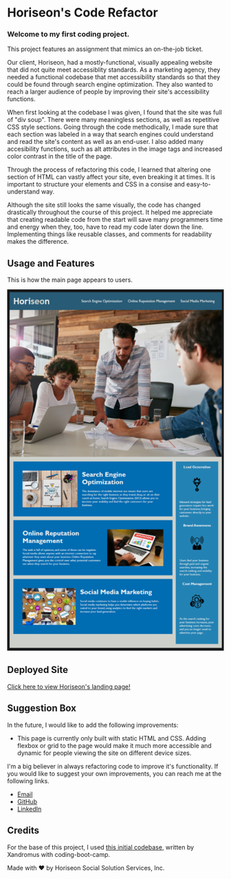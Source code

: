 # Horiseon's Code Refactor

### Welcome to my first coding project.

This project features an assignment that mimics an on-the-job ticket.

Our client, Horiseon, had a mostly-functional, visually appealing website that did not quite meet accessiblity standards. As a marketing agency, they needed a functional codebase that met accessibility standards so that they could be found through search engine optimization. They also wanted to reach a larger audience of people by improving their site's accessibility functions.

When first looking at the codebase I was given, I found that the site was full of "div soup". There were many meaningless sections, as well as repetitive CSS style sections. Going through the code methodically, I made sure that each section was labeled in a way that search engines could understand and read the site's content as well as an end-user. I also added many accesibility functions, such as alt attributes in the image tags and increased color contrast in the title of the page.

Through the process of refactoring this code, I learned that altering one section of HTML can vastly affect your site, even breaking it at times. It is important to structure your elements and CSS in a consise and easy-to-understand way.

Although the site still looks the same visually, the code has changed drastically throughout the course of this project. It helped me appreciate that creating readable code from the start will save many programmers time and energy when they, too, have to read my code later down the line. Implementing things like reusable classes, and comments for readability makes the difference.

## Usage and Features

This is how the main page appears to users.

<p align="center">
  <img src="./assets/images/HoriseonPreview.png" alt="Horiseon Site Preview">
</p>

## Deployed Site

<a href="https://ashlynn4567.github.io/Challenge1-CodeRefactor/">Click here to view Horiseon's landing page!<a>

## Suggestion Box

In the future, I would like to add the following improvements:

- This page is currently only built with static HTML and CSS. Adding flexbox or grid to the page would make it much more accessible and dynamic for people viewing the site on different device sizes.

I'm a big believer in always refactoring code to improve it's functionality. If you would like to suggest your own improvements, you can reach me at the following links.

- <a href="mailto:ashlynn4567@gmail.com">Email<a>
- <a href="https://github.com/ashlynn4567">GitHub<a>
- <a href="www.linkedin.com/in/Ashley-Lynn-Smith">LinkedIn<a>

## Credits

For the base of this project, I used <a href="https://github.com/coding-boot-camp/urban-octo-telegram">this initial codebase</a>, written by Xandromus with coding-boot-camp.

Made with ❤️️ by Horiseon Social Solution Services, Inc.
